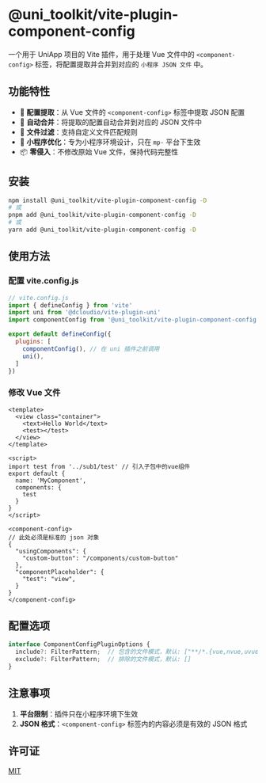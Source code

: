 # @uni_toolkit/vite-plugin-component-config

一个用于 UniApp 项目的 Vite 插件，用于处理 Vue 文件中的 `<component-config>` 标签，将配置提取并合并到对应的 `小程序 JSON 文件` 中。

## 功能特性

- 🎯 **配置提取**：从 Vue 文件的 `<component-config>` 标签中提取 JSON 配置
- 🔄 **自动合并**：将提取的配置自动合并到对应的 JSON 文件中
- 🎨 **文件过滤**：支持自定义文件匹配规则
- 🚀 **小程序优化**：专为小程序环境设计，只在 `mp-` 平台下生效
- 📦 **零侵入**：不修改原始 Vue 文件，保持代码完整性

## 安装

```bash
npm install @uni_toolkit/vite-plugin-component-config -D
# 或
pnpm add @uni_toolkit/vite-plugin-component-config -D
# 或
yarn add @uni_toolkit/vite-plugin-component-config -D
```

## 使用方法

### 配置 vite.config.js

```javascript
// vite.config.js
import { defineConfig } from 'vite'
import uni from '@dcloudio/vite-plugin-uni'
import componentConfig from '@uni_toolkit/vite-plugin-component-config'

export default defineConfig({
  plugins: [
    componentConfig(), // 在 uni 插件之前调用
    uni(),
  ]
})
```

### 修改 Vue 文件

```vue
<template>
  <view class="container">
    <text>Hello World</text>
    <test></test>
  </view>
</template>

<script>
import test from '../sub1/test' // 引入子包中的vue组件
export default {
  name: 'MyComponent',
  components: {
    test
  }
}
</script>

<component-config>
// 此处必须是标准的 json 对象  
{
  "usingComponents": {
    "custom-button": "/components/custom-button"
  },
  "componentPlaceholder": {  
    "test": "view",  
  }  
}
</component-config>
```

## 配置选项

```typescript
interface ComponentConfigPluginOptions {
  include?: FilterPattern;  // 包含的文件模式，默认: ["**/*.{vue,nvue,uvue}"]
  exclude?: FilterPattern;  // 排除的文件模式，默认: []
}
```

## 注意事项

1. **平台限制**：插件只在小程序环境下生效
2. **JSON 格式**：`<component-config>` 标签内的内容必须是有效的 JSON 格式

## 许可证

[MIT](/LICENSE)
